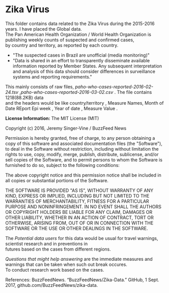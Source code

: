 # Zika Virus  
This folder contains data related to the Zika Virus during the 2015-2016 years. I have placed the Global data.   
The Pan American Health Organization / World Health Organization is publishing weekly counts of suspected and confirmed cases,  
by country and territory, as reported by each country. 

* "The suspected cases in Brazil are unofficial (media monitoring)"
* "Data is shared in an effort to transparently disseminate available information reported by Member States. Any subsequent interpretation and analysis of this data should consider differences in surveillance systems and reporting requirements."


This mainly consists of raw files, _paho-who-cases-reported-2016-02-24.tsv_ ,_paho-who-cases-reported-2016-03-02.csv_ . The file contains 1218(88.2KB) data  
and the headers would be like country/territory , Measure Names, Month of Date REport Epi week , Year of date , Measure Value .

**License Information:**
The MIT License (MIT)

Copyright (c) 2016, Jeremy Singer-Vine / BuzzFeed News

Permission is hereby granted, free of charge, to any person obtaining a copy
of this software and associated documentation files (the "Software"), to deal
in the Software without restriction, including without limitation the rights
to use, copy, modify, merge, publish, distribute, sublicense, and/or sell
copies of the Software, and to permit persons to whom the Software is
furnished to do so, subject to the following conditions:

The above copyright notice and this permission notice shall be included in all
copies or substantial portions of the Software.

THE SOFTWARE IS PROVIDED "AS IS", WITHOUT WARRANTY OF ANY KIND, EXPRESS OR
IMPLIED, INCLUDING BUT NOT LIMITED TO THE WARRANTIES OF MERCHANTABILITY,
FITNESS FOR A PARTICULAR PURPOSE AND NONINFRINGEMENT. IN NO EVENT SHALL THE
AUTHORS OR COPYRIGHT HOLDERS BE LIABLE FOR ANY CLAIM, DAMAGES OR OTHER
LIABILITY, WHETHER IN AN ACTION OF CONTRACT, TORT OR OTHERWISE, ARISING FROM,
OUT OF OR IN CONNECTION WITH THE SOFTWARE OR THE USE OR OTHER DEALINGS IN THE
SOFTWARE.

The _Potential data users_ for this data would be usual for travel warnings, scientist research and in preventions in  
futures based on the cases from different regions.

_Questions that might help answering_ are the immediate measures and warnings that can be taken when such out break occures.  
To conduct research work based on the cases.

References:
BuzzFeedNews. “BuzzFeedNews/Zika-Data.” GitHub, 1 Sept. 2017, github.com/BuzzFeedNews/zika-data.



